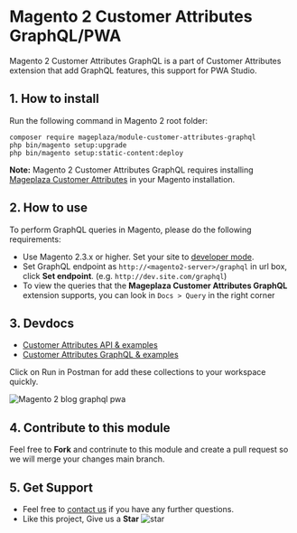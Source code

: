# Magento 2 Customer Attributes GraphQL/PWA

Magento 2 Customer Attributes GraphQL is a part of Customer Attributes extension that add GraphQL features, this support for PWA Studio.
## 1. How to install

Run the following command in Magento 2 root folder:

```
composer require mageplaza/module-customer-attributes-graphql
php bin/magento setup:upgrade
php bin/magento setup:static-content:deploy
```

**Note:**
Magento 2 Customer Attributes GraphQL requires installing [Mageplaza Customer Attributes](https://www.mageplaza.com/magento-2-customer-attributes/) in your Magento installation.

## 2. How to use

To perform GraphQL queries in Magento, please do the following requirements:

- Use Magento 2.3.x or higher. Set your site to [developer mode](https://www.mageplaza.com/devdocs/enable-disable-developer-mode-magento-2.html).
- Set GraphQL endpoint as `http://<magento2-server>/graphql` in url box, click **Set endpoint**. 
(e.g. `http://dev.site.com/graphql`)
- To view the queries that the **Mageplaza Customer Attributes GraphQL** extension supports, you can look in `Docs > Query` in the right corner

## 3. Devdocs

- [Customer Attributes API & examples](https://documenter.getpostman.com/view/10589000/T1DqgH2g?version=latest)
- [Customer Attributes GraphQL & examples](https://documenter.getpostman.com/view/10589000/TVYJ5GmN)

Click on Run in Postman for add these collections to your workspace quickly.

![Magento 2 blog graphql pwa](https://i.imgur.com/lhsXlUR.gif)


## 4. Contribute to this module

Feel free to **Fork** and contrinute to this module and create a pull request so we will merge your changes main branch.

## 5. Get Support

- Feel free to [contact us](https://www.mageplaza.com/contact.html) if you have any further questions.
- Like this project, Give us a **Star** ![star](https://i.imgur.com/S8e0ctO.png)
